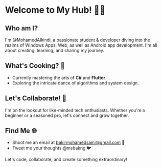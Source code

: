 # Welcome to My Hub! 👋🏼

## Who am I?
I'm @MohamedAlkindi, a passionate student & developer diving into the realms of Windows Apps, Web, as well as Android app development. I'm all about creating, learning, and sharing my journey.

## What's Cooking? 🍳
- Currently mastering the arts of **C#** and **Flutter**.
- Exploring the intricate dance of algorithms and system design.

## Let's Collaborate! 💞️
I'm on the lookout for like-minded tech enthusiasts. Whether you're a beginner or a seasoned pro, let's connect and grow together.

## Find Me 🌐
- Shoot me an email at bakirmohamedsami@gmail.com 📧
- Tweet me your thoughts @msbakng 🐦

Let's code, collaborate, and create something extraordinary!
